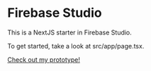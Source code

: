 # Firebase Studio

This is a NextJS starter in Firebase Studio.

To get started, take a look at src/app/page.tsx.

[Check out my prototype!](https://studio--studio-3561024038-9b349.us-central1.hosted.app/)
